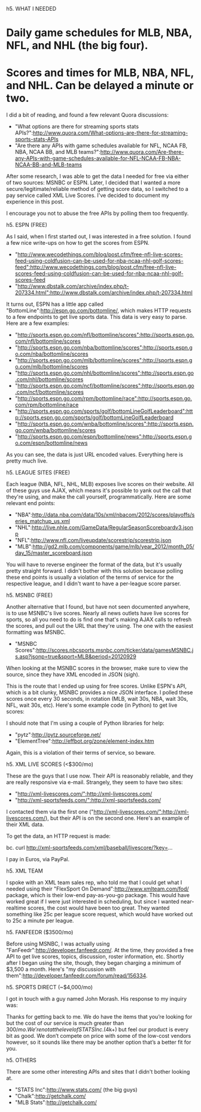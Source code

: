 h5. WHAT I NEEDED

# Daily game schedules for MLB, NBA, NFL, and NHL (the big four).
# Scores and times for MLB, NBA, NFL, and NHL. Can be delayed a minute or two.

I did a bit of reading, and found a few relevant Quora discussions:

* "What options are there for streaming sports stats APIs?":http://www.quora.com/What-options-are-there-for-streaming-sports-stats-APIs
* "Are there any APIs with game schedules available for NFL, NCAA FB, NBA, NCAA BB, and MLB teams?":http://www.quora.com/Are-there-any-APIs-with-game-schedules-available-for-NFL-NCAA-FB-NBA-NCAA-BB-and-MLB-teams

After some research, I was able to get the data I needed for free via either of two sources: MSNBC or ESPN. Later, I decided that I wanted a more secure/legitimate/reliable method of getting score data, so I switched to a pay service called XML Live Scores. I've decided to document my experience in this post.

I encourage you not to abuse the free APIs by polling them too frequently.

h5. ESPN (FREE)

As I said, when I first started out, I was interested in a free solution. I found a few nice write-ups on how to get the scores from ESPN.

* "http://www.wecodethings.com/blog/post.cfm/free-nfl-live-scores-feed-using-coldfusion-can-be-used-for-nba-ncaa-nhl-golf-scores-feed":http://www.wecodethings.com/blog/post.cfm/free-nfl-live-scores-feed-using-coldfusion-can-be-used-for-nba-ncaa-nhl-golf-scores-feed
* "http://www.dbstalk.com/archive/index.php/t-207334.html":http://www.dbstalk.com/archive/index.php/t-207334.html

It turns out, ESPN has a little app called "BottomLine":http://espn.go.com/bottomline/, which makes HTTP requests to a few endpoints to get live sports data. This data is very easy to parse. Here are a few examples:

* "http://sports.espn.go.com/nfl/bottomline/scores":http://sports.espn.go.com/nfl/bottomline/scores
* "http://sports.espn.go.com/nba/bottomline/scores":http://sports.espn.go.com/nba/bottomline/scores
* "http://sports.espn.go.com/mlb/bottomline/scores":http://sports.espn.go.com/mlb/bottomline/scores
* "http://sports.espn.go.com/nhl/bottomline/scores":http://sports.espn.go.com/nhl/bottomline/scores
* "http://sports.espn.go.com/ncf/bottomline/scores":http://sports.espn.go.com/ncf/bottomline/scores
* "http://sports.espn.go.com/rpm/bottomline/race":http://sports.espn.go.com/rpm/bottomline/race
* "http://sports.espn.go.com/sports/golf/bottomLineGolfLeaderboard":http://sports.espn.go.com/sports/golf/bottomLineGolfLeaderboard
* "http://sports.espn.go.com/wnba/bottomline/scores":http://sports.espn.go.com/wnba/bottomline/scores
* "http://sports.espn.go.com/espn/bottomline/news":http://sports.espn.go.com/espn/bottomline/news

As you can see, the data is just URL encoded values. Everything here is pretty much live.

h5. LEAGUE SITES (FREE)

Each league (NBA, NFL, NHL, MLB) exposes live scores on their website. All of these guys use AJAX, which means it's possible to yank out the call that they're using, and make the call yourself, programmatically. Here are some relevant end points:

* "NBA":http://data.nba.com/data/10s/xml/nbacom/2012/scores/playoffs/series_matchup_us.xml
* "NHL":http://live.nhle.com/GameData/RegularSeasonScoreboardv3.jsonp
* "NFL":http://www.nfl.com/liveupdate/scorestrip/scorestrip.json
* "MLB":http://gd2.mlb.com/components/game/mlb/year_2012/month_05/day_15/master_scoreboard.json

You will have to reverse engineer the format of the data, but it's usually pretty straight forward. I didn't bother with this solution because polling these end points is usually a violation of the terms of service for the respective league, and I didn't want to have a per-league score parser.

h5. MSNBC (FREE)

Another alternative that I found, but have not seen documented anywhere, is to use MSNBC's live scores. Nearly all news outlets have live scores for sports, so all you need to do is find one that's making AJAX calls to refresh the scores, and pull out the URL that they're using. The one with the easiest formatting was MSNBC.

* "MSNBC Scores":http://scores.nbcsports.msnbc.com/ticker/data/gamesMSNBC.js.asp?jsonp=true&sport=MLB&period=20120929

When looking at the MSNBC scores in the browser, make sure to view the source, since they have XML encoded in JSON (sigh).

This is the route that I ended up using for free scores. Unlike ESPN's API, which is a bit clunky, MSNBC provides a nice JSON interface. I polled these scores once every 30 seconds, in rotation (MLB, wait 30s, NBA, wait 30s, NFL, wait 30s, etc). Here's some example code (in Python) to get live scores:

<script src="https://gist.github.com/3805436.js"> </script>

I should note that I'm using a couple of Python libraries for help:

* "pytz":http://pytz.sourceforge.net/
* "ElementTree":http://effbot.org/zone/element-index.htm

Again, this is a violation of their terms of service, so beware.

h5. XML LIVE SCORES (&lt;$300/mo)

These are the guys that I use now. Their API is reasonably reliable, and they are really responsive via e-mail. Strangely, they seem to have two sites:

* "http://xml-livescores.com/":http://xml-livescores.com/
* "http://xml-sportsfeeds.com/":http://xml-sportsfeeds.com/

I contacted them via the first one ("http://xml-livescores.com/":http://xml-livescores.com/), but their API is on the second one. Here's an example of their XML data.

<script src="https://gist.github.com/3805418.js"> </script>

To get the data, an HTTP request is made:

bc. curl http://xml-sportsfeeds.com/xml/baseball/livescore/?key=...

I pay in Euros, via PayPal.

h5. XML TEAM

I spoke with an XML team sales rep, who told me that I could get what I needed using their "FlexSport On Demand":http://www.xmlteam.com/fod/ package, which is their low-end pay-as-you-go package. This would have worked great if I were just interested in scheduling, but since I wanted near-realtime scores, the cost would have been too great. They wanted something like 25c per league score request, which would have worked out to 25c a minute per league.

h5. FANFEEDR ($3500/mo)

Before using MSNBC, I was actually using "FanFeedr":http://developer.fanfeedr.com/. At the time, they provided a free API to get live scores, topics, discussion, roster information, etc. Shortly after I began using the site, though, they began charging a minimum of $3,500 a month. Here's "my discussion with them":http://developer.fanfeedr.com/forum/read/156334.

h5. SPORTS DIRECT (~$4,000/mo)

I got in touch with a guy named John Morash. His response to my inquiry was:

Thanks for getting back to me.  We do have the items that you’re looking for but the cost of our service is much greater than $300/mo.  We’re not at the level of STATS Inc. ($4k+) but feel our product is every bit as good.  We don’t compete on price with some of the low-cost vendors however, so it sounds like there may be another option that’s a better fit for you.

h5. OTHERS

There are some other interesting APIs and sites that I didn't bother looking at. 

* "STATS Inc":http://www.stats.com/ (the big guys)
* "Chalk":http://getchalk.com/
* "MLB Stats":http://getchalk.com/